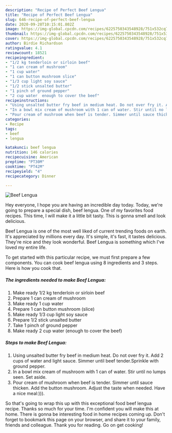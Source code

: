```yaml
---
description: "Recipe of Perfect Beef Lengua"
title: "Recipe of Perfect Beef Lengua"
slug: 646-recipe-of-perfect-beef-lengua
date: 2020-09-28T10:15:01.802Z
image: https://img-global.cpcdn.com/recipes/6225750343548928/751x532cq70/beef-lengua-recipe-main-photo.jpg
thumbnail: https://img-global.cpcdn.com/recipes/6225750343548928/751x532cq70/beef-lengua-recipe-main-photo.jpg
cover: https://img-global.cpcdn.com/recipes/6225750343548928/751x532cq70/beef-lengua-recipe-main-photo.jpg
author: Birdie Richardson
ratingvalue: 4.1
reviewcount: 18521
recipeingredient:
- "1/2 kg tenderloin or sirloin beef"
- "1 can cream of mushroom"
- "1 cup water"
- "1 can button mushroom slice"
- "1/3 cup light soy sauce"
- "1/2 stick unsalted butter"
- "1 pinch of ground pepper"
- "2 cup water  enough to cover the beef"
recipeinstructions:
- "Using unsalted butter fry beef in medium heat. Do not over fry it. Add 2 cups of water and light sauce. Simmer until beef tender.Sprinkle with ground pepper."
- "In a bowl mix cream of mushroom with 1 can of water. Stir until no lumps seen. Set aside."
- "Pour cream of mushroom when beef is tender. Simmer until sauce thicken. Add the button mushroom. Adjust the taste when needed. Have a nice meal:)))."
categories:
- Recipe
tags:
- beef
- lengua

katakunci: beef lengua 
nutrition: 146 calories
recipecuisine: American
preptime: "PT30M"
cooktime: "PT42M"
recipeyield: "4"
recipecategory: Dinner

---
```



![Beef Lengua](https://img-global.cpcdn.com/recipes/6225750343548928/751x532cq70/beef-lengua-recipe-main-photo.jpg)

Hey everyone, I hope you are having an incredible day today. Today, we're going to prepare a special dish, beef lengua. One of my favorites food recipes. This time, I will make it a little bit tasty. This is gonna smell and look delicious.

Beef Lengua is one of the most well liked of current trending foods on earth. It's appreciated by millions every day. It's simple, it's fast, it tastes delicious. They're nice and they look wonderful. Beef Lengua is something which I've loved my entire life.




To get started with this particular recipe, we must first prepare a few components. You can cook beef lengua using 8 ingredients and 3 steps. Here is how you cook that.

<!--inarticleads1-->

##### The ingredients needed to make Beef Lengua:

1. Make ready 1/2 kg tenderloin or sirloin beef
1. Prepare 1 can cream of mushroom
1. Make ready 1 cup water
1. Prepare 1 can button mushroom (slice)
1. Make ready 1/3 cup light soy sauce
1. Prepare 1/2 stick unsalted butter
1. Take 1 pinch of ground pepper
1. Make ready 2 cup water  (enough to cover the beef)




<!--inarticleads2-->

##### Steps to make Beef Lengua:

1. Using unsalted butter fry beef in medium heat. Do not over fry it. Add 2 cups of water and light sauce. Simmer until beef tender.Sprinkle with ground pepper.
1. In a bowl mix cream of mushroom with 1 can of water. Stir until no lumps seen. Set aside.
1. Pour cream of mushroom when beef is tender. Simmer until sauce thicken. Add the button mushroom. Adjust the taste when needed. Have a nice meal:))).




So that's going to wrap this up with this exceptional food beef lengua recipe. Thanks so much for your time. I'm confident you will make this at home. There is gonna be interesting food in home recipes coming up. Don't forget to bookmark this page on your browser, and share it to your family, friends and colleague. Thank you for reading. Go on get cooking!

